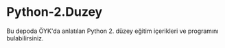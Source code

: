 # Python-2.Duzey
Bu depoda ÖYK'da anlatılan Python 2. düzey eğitim içerikleri ve programını bulabilirsiniz.
